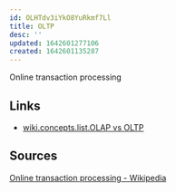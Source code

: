 ```yaml
---
id: OLHTdv3iYkO8YuRkmf7Ll
title: OLTP
desc: ''
updated: 1642601277106
created: 1642601135287
---
```


Online transaction processing

## Links

* [wiki.concepts.list.OLAP vs OLTP](../Concepts/List/OLAP%20vs%20OLTP.md)

## Sources

[Online transaction processing - Wikipedia](https://en.wikipedia.org/wiki/Online_transaction_processing)